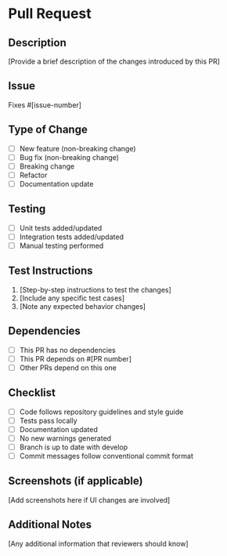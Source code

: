 # Pull Request

## Description
[Provide a brief description of the changes introduced by this PR]

## Issue
Fixes #[issue-number]

## Type of Change
- [ ] New feature (non-breaking change)
- [ ] Bug fix (non-breaking change)
- [ ] Breaking change
- [ ] Refactor
- [ ] Documentation update

## Testing
- [ ] Unit tests added/updated
- [ ] Integration tests added/updated
- [ ] Manual testing performed

## Test Instructions
1. [Step-by-step instructions to test the changes]
2. [Include any specific test cases]
3. [Note any expected behavior changes]

## Dependencies
- [ ] This PR has no dependencies
- [ ] This PR depends on #[PR number]
- [ ] Other PRs depend on this one

## Checklist
- [ ] Code follows repository guidelines and style guide
- [ ] Tests pass locally
- [ ] Documentation updated
- [ ] No new warnings generated
- [ ] Branch is up to date with develop
- [ ] Commit messages follow conventional commit format

## Screenshots (if applicable)
[Add screenshots here if UI changes are involved]

## Additional Notes
[Any additional information that reviewers should know]